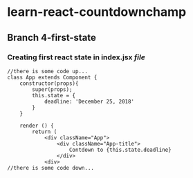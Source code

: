 # learn-react-countdownchamp

## Branch 4-first-state

### Creating first react state in index.jsx _file_
```
//there is some code up...
class App extends Component {
    constructor(props){
        super(props);
        this.state = {
            deadline: 'December 25, 2018'
        }
    }

    render () { 
        return (
            <div className="App">
                <div className="App-title">
                    Contdown to {this.state.deadline}
                </div>
            <div>
//there is some code down...
```